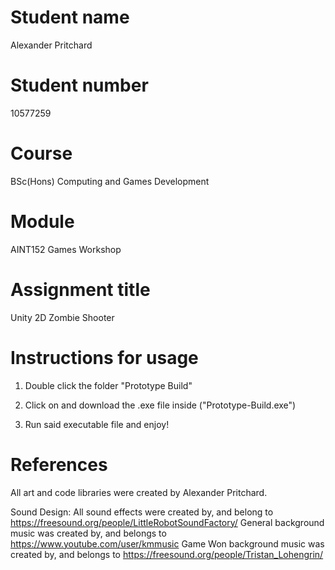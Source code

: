 # Student name

Alexander Pritchard 

# Student number
10577259

# Course

BSc(Hons) Computing and Games Development

# Module

AINT152 Games Workshop

# Assignment title

Unity 2D Zombie Shooter

# Instructions for usage

1. Double click the folder "Prototype Build"

2. Click on and download the .exe file inside ("Prototype-Build.exe")

3. Run said executable file and enjoy!

# References

All art and code libraries were created by Alexander Pritchard.

Sound Design:
All sound effects were created by, and belong to https://freesound.org/people/LittleRobotSoundFactory/
General background music was created by, and belongs to https://www.youtube.com/user/kmmusic
Game Won background music was created by, and belongs to https://freesound.org/people/Tristan_Lohengrin/
